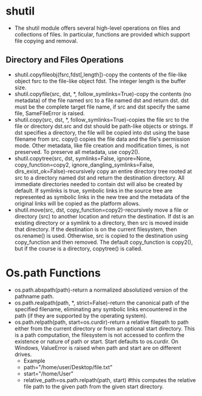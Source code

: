 # shutil
* The shutil module offers several high-level operations on files and collections of files. In particular, functions are provided which support file copying and removal.
## Directory and Files Operations
* shutil.copyfileobj(fsrc,fdst[,length])-copy the contents of the file-like object fsrc to the file-like object fdst. The integer length is the buffer size.
* shutil.copyfile(src, dst, *, follow_symlinks=True)-copy the contents (no metadata) of the file named src to a file named dst and return dst. dst must be the complete target file name, if src and dst specify the same file, SameFileError is raised.
* shutil.copy(src, dst, *, follow_symlinks=True)-copies the file src to the file or directory dst.src and dst should be path-like objects or strings. If dst specifies a directory, the file will be copied into dst using the base filename from src. copy() copies the file data and the file's permission mode. Other metadata, like file creation and modification times, is not preserved. To preserve all metadata, use copy2().
* shutil.copytree(src, dst, symlinks=False, ignore=None, copy_function=copy2, ignore_dangling_symlinks=False, dirs_exist_ok=False)-recursively copy an entire directory tree rooted at src to a directory named dst and return the destination directory. All immediate directories needed to contain dst will also be created by default. If symlinks is true, symbolic links in the source tree are represented as symbolic links in the new tree and the metadata of the original links will be copied as the platform allows.
* shutil.move(src, dst, copy_function=copy2)-recursively move a file or directory (src) to another location and return the destination. If dst is an existing directory or a symlink to a directory, then src is moved inside that directory. If the destination is on the current filesystem, then os.rename() is used. Otherwise, src is copied to the destination using copy_function and then removed. The default copy_function is copy2(), but if the course is a directory, copytree() is called.

# Os.path Functions
* os.path.abspath(path)-return a normalized absolutized version of the pathname path.
* os.path.realpath(path, *, strict=False)-return the canonical path of the specified filename, eliminating any symbolic links encountered in the path (if they are supported by the operating system).
* os.path.relpath(path, start=os.curdir)-return a relative filepath to path either from the current directory or from an optional start directory. This is a path computation, the filesystem is not accessed to confirm the existence or nature of path or start. Start defaults to os.curdir. On Windows, ValueError is raised when path and start are on different drives.
  * Example
  * path="/home/user/Desktop/file.txt"
  * start="/home/User"
  * relative_path=os.path.relpath(path, start) #this computes the relative file path to the given path from the given start directory.
